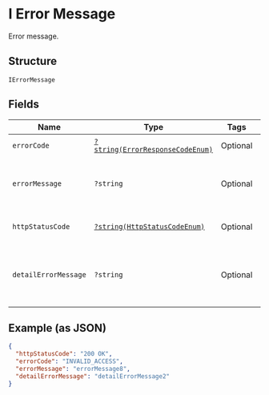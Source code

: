 
# I Error Message

Error message.

## Structure

`IErrorMessage`

## Fields

| Name | Type | Tags | Description | Getter | Setter |
|  --- | --- | --- | --- | --- | --- |
| `errorCode` | [`?string(ErrorResponseCodeEnum)`](../../doc/models/error-response-code-enum.md) | Optional | Error Code. | getErrorCode(): ?string | setErrorCode(?string errorCode): void |
| `errorMessage` | `?string` | Optional | Details and additional information about the error code. | getErrorMessage(): ?string | setErrorMessage(?string errorMessage): void |
| `httpStatusCode` | [`?string(HttpStatusCodeEnum)`](../../doc/models/http-status-code-enum.md) | Optional | HTML error code and description. | getHttpStatusCode(): ?string | setHttpStatusCode(?string httpStatusCode): void |
| `detailErrorMessage` | `?string` | Optional | More detail and information about the HTML error code. | getDetailErrorMessage(): ?string | setDetailErrorMessage(?string detailErrorMessage): void |

## Example (as JSON)

```json
{
  "httpStatusCode": "200 OK",
  "errorCode": "INVALID_ACCESS",
  "errorMessage": "errorMessage8",
  "detailErrorMessage": "detailErrorMessage2"
}
```

